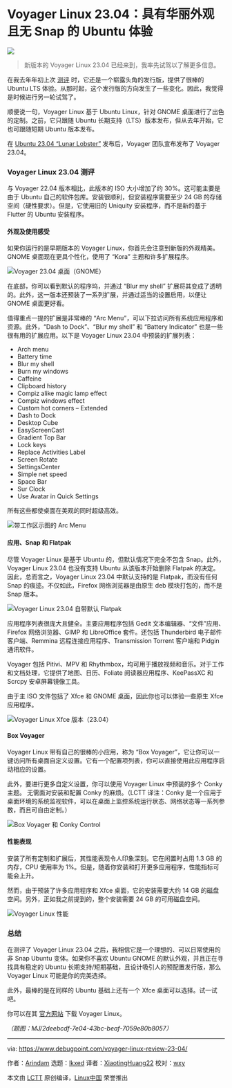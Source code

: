 [#]: subject: "Voyager Linux 23.04: Snap-free Ubuntu Experience with A Gorgeous Look"
[#]: via: "https://www.debugpoint.com/voyager-linux-review-23-04/"
[#]: author: "Arindam https://www.debugpoint.com/author/admin1/"
[#]: collector: "lkxed"
[#]: translator: "XiaotingHuang22"
[#]: reviewer: "wxy"
[#]: publisher: "wxy"
[#]: url: "https://linux.cn/article-15820-1.html"

Voyager Linux 23.04：具有华丽外观且无 Snap 的 Ubuntu 体验
======

![][0]

> 新版本的 Voyager Linux 23.04 已经来到，我率先试驾以了解更多信息。

在我去年年初上次 [测评][1] 时，它还是一个崭露头角的发行版，提供了很棒的 Ubuntu LTS 体验。从那时起，这个发行版的方向发生了一些变化。因此，我觉得是时候进行另一轮试驾了。

顺便说一句，Voyager Linux 基于 Ubuntu Linux，针对 GNOME 桌面进行了出色的定制。之前，它只跟随 Ubuntu 长期支持（LTS）版本发布，但从去年开始，它也可跟随短期 Ubuntu 版本发布。

在 [Ubuntu 23.04 “Lunar Lobster”][2] 发布后，Voyager 团队宣布发布了 Voyager 23.04。

### Voyager Linux 23.04 测评

与 Voyager 22.04 版本相比，此版本的 ISO 大小增加了约 30%。这可能主要是由于 Ubuntu 自己的软件包库。安装很顺利，但安装程序需要至少 24 GB 的存储空间（硬性要求）。但是，它使用旧的 Uniquity 安装程序，而不是新的基于 Flutter 的 Ubuntu 安装程序。

#### 外观及使用感受

如果你运行的是早期版本的 Voyager Linux，你首先会注意到新版的外观精美。GNOME 桌面现在更具个性化，使用了 “Kora” 主题和许多扩展程序。

![Voyager 23.04 桌面（GNOME）][3]

在底部，你可以看到默认的程序坞，并通过 “Blur my shell” 扩展将其变成了透明的。此外，这一版本还预装了一系列扩展，并通过适当的设置启用，以便让 GNOME 桌面更好看。

值得重点一提的扩展是非常棒的 “Arc Menu”，可以下拉访问所有系统应用程序和资源。此外，“Dash to Dock”、“Blur my shell” 和 “Battery Indicator” 也是一些很有用的扩展应用。以下是 Voyager Linux 23.04 中预装的扩展列表：

- Arch menu
- Battery time
- Blur my shell 
- Burn my windows
- Caffeine
- Clipboard history
- Compiz alike magic lamp effect 
- Compiz windows effect
- Custom hot corners – Extended
- Dash to Dock
- Desktop Cube
- EasyScreenCast
- Gradient Top  Bar
- Lock keys 
- Replace Activities Label
- Screen Rotate 
- SettingsCenter 
- Simple net speed 
- Space Bar 
- Sur Clock 
- Use Avatar in Quick Settings 

所有这些都使桌面在美观的同时超级高效。

![带工作区示图的 Arc Menu][4]

#### 应用、Snap 和 Flatpak 

尽管 Voyager Linux 是基于 Ubuntu 的，但默认情况下完全不包含 Snap。此外，Voyager Linux 23.04 也没有支持 Ubuntu 从该版本开始删除 Flatpak 的决定。因此，总而言之，Voyager Linux 23.04 中默认支持的是 Flatpak，而没有任何 Snap 的痕迹。不仅如此，Firefox 网络浏览器是由原生 deb 模块打包的，而不是 Snap 版本。

![Voyager Linux 23.04 自带默认 Flatpak][5]

应用程序列表很庞大且健全。主要应用程序包括 Gedit 文本编辑器、“文件”应用、Firefox 网络浏览器、GIMP 和 LibreOffice 套件。还包括 Thunderbird 电子邮件客户端、Remmina 远程连接应用程序、Transmission Torrent 客户端和 Pidgin 通讯软件。

Voyager 包括 Pitivi、MPV 和 Rhythmbox，均可用于播放视频和音乐。对于工作和文档处理，它提供了地图、日历、Foliate 阅读器应用程序、KeePassXC 和 Scrcpy 安卓屏幕镜像工具。

由于主 ISO 文件包括了 Xfce 和 GNOME 桌面，因此你也可以体验一些原生 Xfce 应用程序。

![Voyager Linux Xfce 版本（23.04）][6]

#### Box Voyager

Voyager Linux 带有自己的很棒的小应用，称为 “Box Voyager”，它让你可以一键访问所有桌面自定义设置。它有一个配置项列表，你可以直接使用此应用程序启动相应的设置。

此外，要进行更多自定义设置，你可以使用 Voyager Linux 中预装的多个 Conky 主题。 无需面对安装和配置 Conky 的麻烦。（LCTT 译注：Conky 是一个应用于桌面环境的系统监视软件，可以在桌面上监控系统运行状态、网络状态等一系列参数，而且可自由定制。）

![Box Voyager 和 Conky Control][7]

#### 性能表现

安装了所有定制和扩展后，其性能表现令人印象深刻。它在闲置时占用 1.3 GB 的内存，CPU 使用率为 1%。但是，随着你安装和打开更多应用程序，性能指标可能会上升。

然而，由于预装了许多应用程序和 Xfce 桌面，它的安装需要大约 14 GB 的磁盘空间。另外，正如我之前提到的，整个安装需要 24 GB 的可用磁盘空间。

![Voyager Linux 性能][8]

### 总结

在测评了 Voyager Linux 23.04 之后，我相信它是一个理想的、可以日常使用的非 Snap Ubuntu 变体。如果你不喜欢 Ubuntu GNOME 的默认外观，并且正在寻找具有稳定的 Ubuntu 长期支持/短期基础，且设计吸引人的预配置发行版，那么 Voyager Linux 可能是你的完美选择。

此外，最棒的是在同样的 Ubuntu 基础上还有一个 Xfce 桌面可以选择。试一试吧。

你可以在其 [官方网站][9] 下载 Voyager Linux。

*（题图：MJ/2deebcdf-7e04-43bc-beaf-7059e80b8057）*

--------------------------------------------------------------------------------

via: https://www.debugpoint.com/voyager-linux-review-23-04/

作者：[Arindam][a]
选题：[lkxed][b]
译者：[XiaotingHuang22](https://github.com/XiaotingHuang22)
校对：[wxy](https://github.com/wxy)

本文由 [LCTT](https://github.com/LCTT/TranslateProject) 原创编译，[Linux中国](https://linux.cn/) 荣誉推出

[a]: https://www.debugpoint.com/author/admin1/
[b]: https://github.com/lkxed/
[1]: https://www.debugpoint.com/voyager-live-linux-review-2022/
[2]: https://www.debugpoint.com/ubuntu-23-04-features/
[3]: https://www.debugpoint.com/wp-content/uploads/2023/04/Voyager-23.04-Desktop-GNOME.jpg
[4]: https://www.debugpoint.com/wp-content/uploads/2023/04/Arc-Menu-with-workspace-view.jpg
[5]: https://www.debugpoint.com/wp-content/uploads/2023/04/Voyager-Linux-23.04-comes-with-default-Flatpak.jpg
[6]: https://www.debugpoint.com/wp-content/uploads/2023/04/Voyager-Linux-Xfce-Edition-2304.jpg
[7]: https://www.debugpoint.com/wp-content/uploads/2023/04/Box-Voyager-and-Conky-Control.jpg
[8]: https://www.debugpoint.com/wp-content/uploads/2023/04/Voyager-Linux-Performance.jpg
[9]: https://voyagerlive.org/
[0]: https://img.linux.net.cn/data/attachment/album/202305/17/113613lyh2qod5jldqeu91.jpg